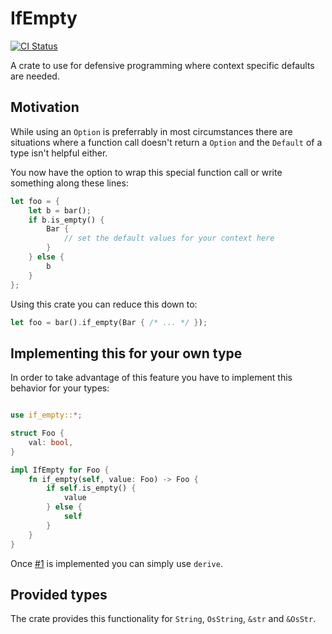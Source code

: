 # IfEmpty

[![CI Status](https://github.com/cschlosser/ifempty/actions/workflows/ci.yml/badge.svg)](https://github.com/cschlosser/IfEmpty/actions/workflows/ci.yml)

A crate to use for defensive programming where context specific defaults are needed.

## Motivation

While using an `Option` is preferrably in most circumstances there are situations where a function call
doesn't return a `Option` and the `Default` of a type isn't helpful either.

You now have the option to wrap this special function call or write something along these lines:

```rust
let foo = {
    let b = bar();
    if b.is_empty() {
        Bar {
            // set the default values for your context here
        }
    } else {
        b
    }
};
```

Using this crate you can reduce this down to:

```rust
let foo = bar().if_empty(Bar { /* ... */ });
```

## Implementing this for your own type

In order to take advantage of this feature you have to implement this behavior for your types:

```rust

use if_empty::*;

struct Foo {
    val: bool,
}

impl IfEmpty for Foo {
    fn if_empty(self, value: Foo) -> Foo {
        if self.is_empty() {
            value
        } else {
            self
        }
    }
}

```

Once [#1](https://github.com/cschlosser/IfEmpty/issues/1) is implemented you can simply use `derive`.

## Provided types

The crate provides this functionality for `String`, `OsString`, `&str` and `&OsStr`.

